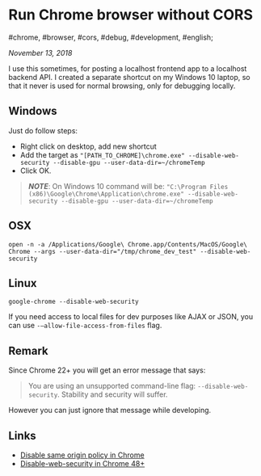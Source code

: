 # Run Chrome browser without CORS

#chrome, #browser, #cors, #debug, #development, #english;

_November 13, 2018_

I use this sometimes, for posting a localhost frontend app to a localhost backend API. 
I created a separate shortcut on my Windows 10 laptop, so that it never is used for normal browsing, only for debugging locally.

## Windows

Just do follow steps:

* Right click on desktop, add new shortcut
* Add the target as `"[PATH_TO_CHROME]\chrome.exe" --disable-web-security --disable-gpu --user-data-dir=~/chromeTemp`
* Click OK.

> _**NOTE**_: On Windows 10 command will be:
`"C:\Program Files (x86)\Google\Chrome\Application\chrome.exe" --disable-web-security --disable-gpu --user-data-dir=~/chromeTemp`

## OSX

`open -n -a /Applications/Google\ Chrome.app/Contents/MacOS/Google\ Chrome --args --user-data-dir="/tmp/chrome_dev_test" --disable-web-security`

## Linux

`google-chrome --disable-web-security`

If you need access to local files for dev purposes like AJAX or JSON, you can use `-–allow-file-access-from-files` flag.

## Remark

Since Chrome 22+ you will get an error message that says:

> You are using an unsupported command-line flag: `--disable-web-security`. Stability and security will suffer.

However you can just ignore that message while developing.

## Links

* [Disable same origin policy in Chrome](https://stackoverflow.com/questions/3102819/disable-same-origin-policy-in-chrome)
* [Disable-web-security in Chrome 48+](https://stackoverflow.com/questions/35432749/disable-web-security-in-chrome-48)
